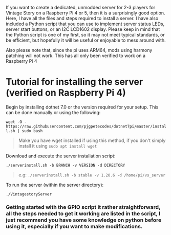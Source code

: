 If you want to create a dedicated, unmodded server for 2-3 players for Vintage Story on a Raspberry Pi 4 or 5, then it is a surprisingly good option. Here, I have all the files and steps required to install a server. I have also included a Python script that you can use to implement server status LEDs, server start buttons, or an I2C LCD1602 display. Please keep in mind that the Python script is one of my first, so it may not meet typical standards, or be efficient, but hopefully it will be useful or enjoyable to mess around with.

Also please note that, since the pi uses ARM64, mods using harmony patching will not work. This has all only been verified to work on a Raspberry Pi 4

# Tutorial for installing the server (verified on Raspberry Pi 4)

Begin by installing dotnet 7.0 or the version required for your setup. This can be done manually or using the following:

```wget -O - https://raw.githubusercontent.com/pjgpetecodes/dotnet7pi/master/install.sh | sudo bash``` 
> Make you have wget installed if using this method, if you don't simply install it using ```sudo apt install wget```


Download and execute the server installation script:

```./serverinstall.sh -b BRANCH -v VERSION -d DIRECTORY```
> e.g: ```./serverinstall.sh -b stable -v 1.20.6 -d /home/pi/vs_server```

To run the server (within the server directory):

```./VintagestoryServer```

### Getting started with the GPIO script it rather straightforward, all the steps needed to get it working are listed in the script, I just recommend you have some knowledge on python before using it, especially if you want to make modifications.

